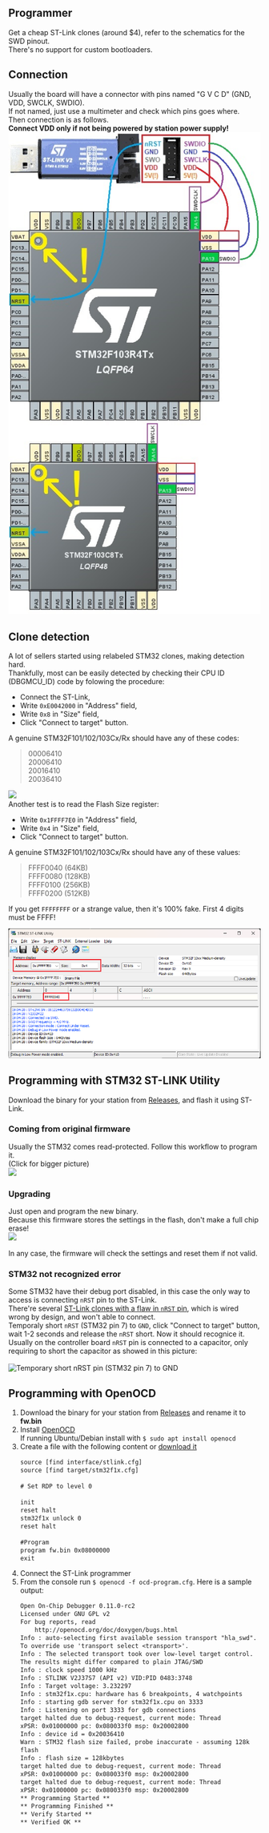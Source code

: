 ## Programmer

Get a cheap ST-Link clones (around $4), refer to the schematics for the SWD pinout.<br>
There's no support for custom bootloaders.

## Connection

Usually the board will have a connector with pins named "G V C D" (GND, VDD, SWCLK, SWDIO).<br>
If not named, just use a multimeter and check which pins goes where.<br>
Then connection is as follows.<br>
**Connect VDD only if not being powered by station power supply!**<br>
<img src="/Readme_files/stlink_connection.jpg">

## Clone detection

A lot of sellers started using relabeled STM32 clones, making detection hard.<br>
Thankfully, most can be easily detected by checking their CPU ID (DBGMCU_ID) code by folowing the procedure:

- Connect the ST-Link,
- Write `0xE0042000` in "Address" field,
- Write `0x8` in "Size" field,
- Click "Connect to target" button.

A genuine STM32F101/102/103Cx/Rx should have any of these codes:

> 00006410<br>
> 20006410<br>
> 20016410<br>
> 20036410<br>

<img src="/Readme_files/dbgmcu_id.png">
<br>
Another test is to read the Flash Size register:

- Write `0x1FFFF7E0` in "Address" field,
- Write `0x4` in "Size" field,
- Click "Connect to target" button.

A genuine STM32F101/102/103Cx/Rx should have any of these values:

> FFFF0040 (64KB)<br>
> FFFF0080 (128KB)<br>
> FFFF0100 (256KB)<br>
> FFFF0200 (512KB)<br>

If you get `FFFFFFFF` or a strange value, then it's 100% fake. First 4 digits must be FFFF!

<img src="/Readme_files/flash_sz.png">

## Programming with STM32 ST-LINK Utility

Download the binary for your station from [Releases](https://github.com/deividAlfa/stm32_soldering_iron_controller/releases), and flash it using ST-Link.

### Coming from original firmware

Usually the STM32 comes read-protected. Follow this workflow to program it.<br>
(Click for bigger picture)<br>
<img src="/Readme_files/st-link_programming.png">

### Upgrading

Just open and program the new binary.<br>
Because this firmware stores the settings in the flash, don't make a full chip erase!<br>
<img src="/Readme_files/upgrade.png"><br>

In any case, the firmware will check the settings and reset them if not valid.

### STM32 not recognized error
Some STM32 have their debug port disabled, in this case the only way to access is connecting `nRST` pin to the ST-Link.<br>
There're several [ST-Link clones with a flaw in `nRST` pin](https://ziutek.github.io/2018/03/26/stlink.html), which is wired wrong by design, and won't able to connect.<br>
Temporaly short `nRST` (STM32 pin 7) to `GND`, click "Connect to target" button, wait 1-2 seconds and release the `nRST` short. Now it should recognice it.<br>
Usually on the controller board `nRST` pin is connected to a capacitor, only requiring to short the capacitor as showed in this picture:<br><br>
![Temporary short nRST pin (STM32 pin 7) to GND](/Readme_files/stlink_force_rst.jpg)


## Programming with OpenOCD

1. Download the binary for your station from [Releases](https://github.com/deividAlfa/stm32_soldering_iron_controller/releases) and rename it to **fw.bin**
1. Install [OpenOCD](https://openocd.org/)<br>
   If running Ubuntu/Debian install with `$ sudo apt install openocd`<br>
1. Create a file with the following content or [download it](/ocd-program.cfg)
    ```
    source [find interface/stlink.cfg]
    source [find target/stm32f1x.cfg]

    # Set RDP to level 0

    init
    reset halt
    stm32f1x unlock 0
    reset halt

    #Program
    program fw.bin 0x08000000
    exit
    ```
1. Connect the ST-Link programmer
1. From the console run `$ openocd -f ocd-program.cfg`. Here is a sample output:
    ```
    Open On-Chip Debugger 0.11.0-rc2
    Licensed under GNU GPL v2
    For bug reports, read
        http://openocd.org/doc/doxygen/bugs.html
    Info : auto-selecting first available session transport "hla_swd". To override use 'transport select <transport>'.
    Info : The selected transport took over low-level target control. The results might differ compared to plain JTAG/SWD
    Info : clock speed 1000 kHz
    Info : STLINK V2J37S7 (API v2) VID:PID 0483:3748
    Info : Target voltage: 3.232297
    Info : stm32f1x.cpu: hardware has 6 breakpoints, 4 watchpoints
    Info : starting gdb server for stm32f1x.cpu on 3333
    Info : Listening on port 3333 for gdb connections
    target halted due to debug-request, current mode: Thread
    xPSR: 0x01000000 pc: 0x080033f0 msp: 0x20002800
    Info : device id = 0x20036410
    Warn : STM32 flash size failed, probe inaccurate - assuming 128k flash
    Info : flash size = 128kbytes
    target halted due to debug-request, current mode: Thread
    xPSR: 0x01000000 pc: 0x080033f0 msp: 0x20002800
    target halted due to debug-request, current mode: Thread
    xPSR: 0x01000000 pc: 0x080033f0 msp: 0x20002800
    ** Programming Started **
    ** Programming Finished **
    ** Verify Started **
    ** Verified OK **
    ```
